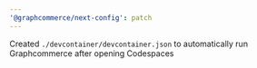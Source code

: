 ```yaml
---
'@graphcommerce/next-config': patch
---
```


Created `./devcontainer/devcontainer.json` to automatically run Graphcommerce after opening Codespaces
